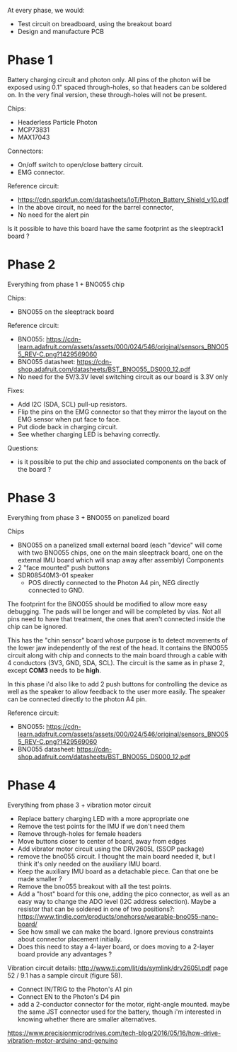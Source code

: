 At every phase, we would:
* Test circuit on breadboard, using the breakout board
* Design and manufacture PCB

Phase 1
=======
Battery charging circuit and photon only. All pins of the photon will be exposed using 0.1" spaced through-holes, so that headers can be soldered on. In the very final version, these through-holes will not be present.

Chips:
* Headerless Particle Photon
* MCP73831
* MAX17043

Connectors:
* On/off switch to open/close battery circuit.
* EMG connector.

Reference circuit:
* https://cdn.sparkfun.com/datasheets/IoT/Photon_Battery_Shield_v10.pdf
* In the above circuit, no need for the barrel connector,
* No need for the alert pin

Is it possible to have this board have the same footprint as the sleeptrack1 board ?

Phase 2
=======
Everything from phase 1 + BNO055 chip

Chips:
* BNO055 on the sleeptrack board

Reference circuit:
* BNO055: https://cdn-learn.adafruit.com/assets/assets/000/024/546/original/sensors_BNO055_REV-C.png?1429569060
* BNO055 datasheet: https://cdn-shop.adafruit.com/datasheets/BST_BNO055_DS000_12.pdf
* No need for the 5V/3.3V level switching circuit as our board is 3.3V only

Fixes:
* Add I2C (SDA, SCL) pull-up resistors.
* Flip the pins on the EMG connector so that they mirror the layout on the EMG sensor when put face to face.
* Put diode back in charging circuit.
* See whether charging LED is behaving correctly.

Questions:
* is it possible to put the chip and associated components on the back of the board ?

Phase 3
=======
Everything from phase 3 + BNO055 on panelized board

Chips
* BNO055 on a panelized small external board (each "device" will come with two BNO055 chips, one on the main sleeptrack board, one on the external IMU board which will snap away after assembly)
Components
* 2 "face mounted" push buttons
* SDR08540M3-01 speaker
  * POS directly connected to the Photon A4 pin, NEG directly connected to GND.

The footprint for the BNO055 should be modified to allow more easy debugging. The pads will be longer and will be completed by vias. Not all pins need to have that treatment, the ones that aren't connected inside the chip can be ignored.

This has the "chin sensor" board whose purpose is to detect movements of the lower jaw independently of the rest of the head. It contains the BNO055 circuit along with chip and connects to the main board through a cable with 4 conductors (3V3, GND, SDA, SCL). The circuit is the same as in phase 2, except **COM3** needs to be **high**.

In this phase i'd also like to add 2 push buttons for controlling the device as well as the speaker to allow feedback to the user more easily. The speaker can be connected directly to the photon A4 pin.

Reference circuit:
* BNO055: https://cdn-learn.adafruit.com/assets/assets/000/024/546/original/sensors_BNO055_REV-C.png?1429569060
* BNO055 datasheet: https://cdn-shop.adafruit.com/datasheets/BST_BNO055_DS000_12.pdf

Phase 4
=======
Everything from phase 3 + vibration motor circuit

* Replace battery charging LED with a more appropriate one
* Remove the test points for the IMU if we don't need them
* Remove through-holes for female headers
* Move buttons closer to center of board, away from edges
* Add vibrator motor circuit using the DRV2605L (SSOP package)
* remove the bno055 circuit. I thought the main board needed it, but I think it's only needed on the auxiliary IMU board.
* Keep the auxiliary IMU board as a detachable piece. Can that one be made smaller ?
* Remove the bno055 breakout with all the test points.
* Add a "host" board for this one, adding the pico connector, as well as an easy way to change the ADO level (I2C address selection). Maybe a resistor that can be soldered in one of two positions?: https://www.tindie.com/products/onehorse/wearable-bno055-nano-board/
* See how small we can make the board. Ignore previous constraints about connector placement initially.
* Does this need to stay a 4-layer board, or does moving to a 2-layer board provide any advantages ?

Vibration circuit details:
http://www.ti.com/lit/ds/symlink/drv2605l.pdf page 52 / 9.1 has a sample circuit (figure 58).

* Connect IN/TRIG to the Photon's A1 pin
* Connect EN to the Photon's D4 pin
* add a 2-conductor connector for the motor, right-angle mounted. maybe the same JST connector used for the battery, though i'm interested in knowing whether there are smaller alternatives.


https://www.precisionmicrodrives.com/tech-blog/2016/05/16/how-drive-vibration-motor-arduino-and-genuino

